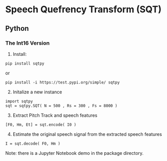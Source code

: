 # Speech Quefrency Transform (SQT)

## Python

### The Int16 Version

1. Install:
```
pip install sqtpy
```
or 
```
pip install -i https://test.pypi.org/simple/ sqtpy
```

2. Initalize a new instance
```
import sqtpy
sqt = sqtpy.SQT( N = 500 , Rs = 300 , Fs = 8000 )
```

3. Extract Pitch Track and speech features
```
[F0, Hm, Et] = sqt.encode( I0 )
```

4. Estimate the original speech signal from the extracted speech features
```
I = sqt.decode( F0, Hm )
```

Note: there is a Jupyter Notebook demo in the package directory. 
